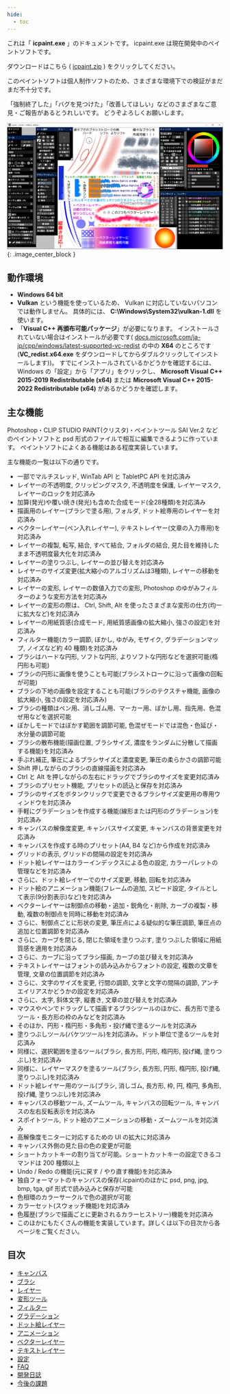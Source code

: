 ```yaml
---
hide:
  - toc
---
```


これは「 __icpaint.exe__ 」のドキュメントです。 icpaint.exe は現在開発中のペイントソフトです。

ダウンロードはこちら
( [icpaint.zip](https://github.com/ichigococoa/icpaint_app/releases/download/app/icpaint.zip) )
をクリックしてください。

このペイントソフトは個人制作ソフトのため、さまざまな環境下での検証がまだまだ不十分です。

「強制終了した」「バグを見つけた」「改善してほしい」などのさまざまなご意見・ご報告があるとうれしいです。
どうぞよろしくお願いします。

![icpaint](https://raw.githubusercontent.com/ichigococoa/etc/main/image/icpaint.png){: .image_center_block }


## 動作環境

+ __Windows 64 bit__
+ __Vulkan__ という機能を使っているため、 Vulkan に対応していないパソコンでは動作しません。
具体的には、 __C:\Windows\System32\vulkan-1.dll__ を使います。
+ 「__Visual C++ 再頒布可能パッケージ__」が必要になります。
インストールされていない場合はインストールが必要です(
[docs.microsoft.com/ja-jp/cpp/windows/latest-supported-vc-redist](https://docs.microsoft.com/ja-jp/cpp/windows/latest-supported-vc-redist?view=msvc-160)
の中の __X64__ のところです
(__VC_redist.x64.exe__ をダウンロードしてからダブルクリックしてインストールします))。
すでにインストールされているかどうかを確認するには、 Windows の「設定」から「アプリ」をクリックし、
__Microsoft Visual C++ 2015-2019 Redistributable (x64)__
または __Microsoft Visual C++ 2015-2022 Redistributable (x64)__ があるかどうかを確認します。


## 主な機能

Photoshop・CLIP STUDIO PAINT(クリスタ)・ペイントツール SAI Ver.2 などのペイントソフトと
psd 形式のファイルで相互に編集できるように作っています。
ペイントソフトによくある機能はある程度実装しています。

主な機能の一覧は以下の通りです。

+ 一部でマルチスレッド, WinTab API と TabletPC API を対応済み
+ レイヤーの不透明度, クリッピングマスク, 不透明度を保護, レイヤーマスク, レイヤーのロックを対応済み
+ 加算(発光)や覆い焼き(発光)も含めた合成モード(全28種類)を対応済み
+ 描画用のレイヤー(ブラシで塗る用), フォルダ, ドット絵専用のレイヤーを対応済み
+ ベクターレイヤー(ペン入れレイヤー), テキストレイヤー(文章の入力専用)を対応済み
+ レイヤーの複製, 転写, 結合, すべて結合, フォルダの結合, 見た目を維持したまま不透明度最大化を対応済み
+ レイヤーの塗りつぶし, レイヤーの並び替えを対応済み
+ レイヤーのサイズ変更(拡大縮小のアルゴリズムは3種類), レイヤーの移動を対応済み
+ レイヤーの変形, レイヤーの数値入力での変形, Photoshop のゆがみフィルターのような変形方法を対応済み
+ レイヤーの変形の際は、 Ctrl, Shift, Alt を使ったさまざまな変形の仕方(均一に拡大など)を対応済み
+ レイヤーの用紙質感(合成モード, 用紙質感画像の拡大縮小, 強さの設定)を対応済み
+ フィルター機能(カラー調節, ぼかし, ゆがみ, モザイク, グラデーションマップ, ノイズなど約 40 種類)を対応済み
+ ブラシはハードな円形, ソフトな円形, よりソフトな円形などを選択可能(楕円形も可能)
+ ブラシの円形に画像を使うことも可能(ブラシストロークに沿って画像の回転が可能)
+ ブラシの下地の画像を設定することも可能(ブラシのテクスチャ機能, 画像の拡大縮小, 強さの設定を対応済み)
+ ブラシの種類はペン用、消しゴム用、マーカー用、ぼかし用、指先用、色混ぜ用などを選択可能
+ ぼかしモードではぼかす範囲を調節可能, 色混ぜモードでは混色・色延び・水分量の調節可能
+ ブラシの散布機能(描画位置, ブラシサイズ, 濃度をランダムに分散して描画する機能)を対応済み
+ 手ぶれ補正, 筆圧によるブラシサイズと濃度変更, 筆圧の柔らかさの調節可能
+ Shift 押しながらのブラシの直線描画を対応済み
+ Ctrl と Alt を押しながらの左右にドラッグでブラシのサイズを変更対応済み
+ ブラシのプリセット機能, プリセットの読込と保存を対応済み
+ ブラシのサイズをボタンクリックで変更できるブラシサイズ変更用の専用ウィンドウを対応済み
+ 手軽にグラデーションを作成する機能(線形または円形のグラデーション)を対応済み
+ キャンバスの解像度変更, キャンバスサイズ変更, キャンバスの背景変更を対応済み
+ キャンバスを作成する時のプリセット(A4, B4 など)から作成を対応済み
+ グリッドの表示, グリッドの間隔の設定を対応済み
+ ドット絵レイヤーはカラーインデックスによる色の設定, カラーパレットの管理などを対応済み
+ さらに、ドット絵レイヤーでのサイズ変更, 移動, 回転を対応済み
+ ドット絵のアニメーション機能(フレームの追加, スピード設定, タイルとして表示(9分割表示)など)を対応済み
+ ベクターレイヤーは制御点の移動・追加・鋭角化・削除, カーブの複製・移動, 複数の制御点を同時に移動を対応済み
+ さらに、制御点ごとに形状の変更, 筆圧点による疑似的な筆圧調節, 筆圧点の追加と位置調節を対応済み
+ さらに、カーブを閉じる, 閉じた領域を塗りつぶす, 塗りつぶした領域に用紙質感を適用を対応済み
+ さらに、カーブに沿ってブラシ描画, カーブの並び替えを対応済み
+ テキストレイヤーはフォントの読み込みからフォントの設定, 複数の文章を管理, 文章の位置調節を対応済み
+ さらに、文字のサイズを変更, 行間の調節, 文字と文字の間隔の調節, アンチエイリアスかどうかの設定を対応済み
+ さらに、太字, 斜体文字, 縦書き, 文章の並び替えを対応済み
+ マウスやペンでドラッグして描画するブラシツールのほかに、長方形で塗るツール・長方形の枠のみなどを対応済み
+ そのほか、円形・楕円形・多角形・投げ縄で塗るツールを対応済み
+ 塗りつぶしツール(バケツツール)を対応済み。ドット単位で塗るツールを対応済み
+ 同様に、選択範囲を塗るツール(ブラシ, 長方形, 円形, 楕円形, 投げ縄, 塗りつぶし)を対応済み
+ 同様に、レイヤーマスクを塗るツール(ブラシ, 長方形, 円形, 楕円形, 投げ縄, 塗りつぶし)を対応済み
+ ドット絵レイヤー用のツール(ブラシ, 消しゴム, 長方形, 枠, 円, 楕円, 多角形, 投げ縄, 塗りつぶし)を対応済み
+ キャンバスの移動ツール, ズームツール, キャンバスの回転ツール, キャンバスの左右反転表示を対応済み
+ スポイトツール, ドット絵のアニメーションの移動・ズームツールを対応済み
+ 高解像度モニターに対応するための UI の拡大に対応済み
+ キャンバス外側の見た目の色の変更が可能
+ ショートカットキーの割り当てが可能。ショートカットキーの設定できるコマンドは 200 種類以上
+ Undo / Redo の機能(元に戻す / やり直す機能)を対応済み
+ 独自フォーマットのキャンバスの保存(.icpaint)のほかに psd, png, jpg, bmp, tga, gif 形式で読み込みと保存が可能
+ 色相環のカラーサークルで色の選択が可能
+ カラーセット(スウォッチ機能)を対応済み
+ 色履歴(ブラシで描画ごとに更新されるカラーヒストリー)機能を対応済み
+ このほかにもたくさんの機能を実装しています。詳しくは以下の目次から各ページをご覧ください。


## 目次

+ [キャンバス](canvas.md)
+ [ブラシ](brush.md)
+ [レイヤー](layer.md)
+ [変形ツール](transform.md)
+ [フィルター](filter.md)
+ [グラデーション](gradation.md)
+ [ドット絵レイヤー](layer_dot.md)
+ [アニメーション](animation.md)
+ [ベクターレイヤー](layer_vector.md)
+ [テキストレイヤー](layer_text.md)
+ [設定](setting.md)
+ [FAQ](faq.md)
+ [開発日誌](diary.md)
+ [今後の課題](issues.md)
